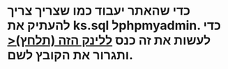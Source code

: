<h1>כדי שהאתר יעבוד כמו שצריך צריך להעתיק את ks.sql לphpmyadmin. כדי לעשות את זה כנס <a href="127.0.0.1/phpmyadmin/">ללינק הזה (תלחץ)<</a> ותגרור את הקובץ לשם.</h1>
